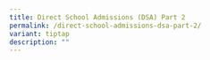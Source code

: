 ```yaml
---
title: Direct School Admissions (DSA) Part 2
permalink: /direct-school-admissions-dsa-part-2/
variant: tiptap
description: ""
---
```

